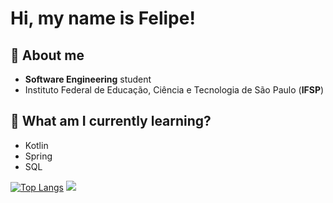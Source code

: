 # Hi, my name is Felipe!

## 💬 About me

* **Software Engineering** student
* Instituto Federal de Educação, Ciência e Tecnologia de São Paulo (**IFSP**) 

## 📕 What am I currently learning?

* Kotlin
* Spring
* SQL 


[![Top Langs](https://github-readme-stats.vercel.app/api/top-langs/?username=FelipeSantosLourenco&layout=compact)](https://github.com/anuraghazra/github-readme-stats)
[![](https://github-readme-stats.vercel.app/api?username=FelipeSantosLourenco)](https://github.com/anuraghazra/github-readme-stats)
 
